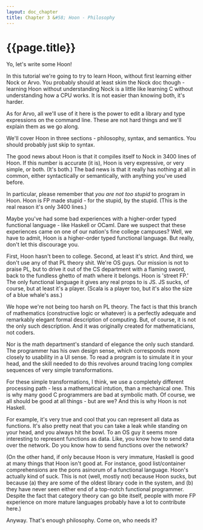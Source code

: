 ```yaml
---
layout: doc_chapter
title: Chapter 3 &#58; Hoon - Philosophy
---
```



{{page.title}}
==============================

Yo, let's write some Hoon!

In this tutorial we're going to try to learn Hoon, without first
learning either Nock or Arvo.  You probably should at least skim
the Nock doc though - learning Hoon without understanding Nock is
a little like learning C without understanding how a CPU works.
It is not easier than knowing both, it's harder.

As for Arvo, all we'll use of it here is the power to edit a
library and type expressions on the command line.  These are
not hard things and we'll explain them as we go along.

We'll cover Hoon in three sections - philosophy, syntax, and
semantics.  You should probably just skip to syntax.

The good news about Hoon is that it compiles itself to Nock in
3400 lines of Hoon.  If this number is accurate (it is), Hoon 
is very expressive, or very simple, or both.  (It's both.)  The
bad news is that it really has nothing at all in common, either
syntactically or semantically, with anything you've used before.

In particular, please remember that _you are not too stupid_ to
program in Hoon.  Hoon is FP made stupid - for the stupid, by the
stupid.  (This is the real reason it's only 3400 lines.)

Maybe you've had some bad experiences with a higher-order typed
functional language - like Haskell or OCaml.  Dare we suspect
that these experiences came on one of our nation's fine college
campuses?  Well, we have to admit, Hoon is a higher-order typed
functional language.  But really, don't let this discourage you.

First, Hoon hasn't been to college.  Second, at least it's
strict.  And third, we don't use any of that PL theory shit.
We're OS guys.  Our mission is not to praise PL, but to drive it
out of the CS department with a flaming sword, back to the
fundless ghetto of math where it belongs.  Hoon is 'street FP.'
The only functional language it gives any real props to is JS.
JS sucks, of course, but at least it's a player.  (Scala is a
player too, but it's also the size of a blue whale's ass.)

We hope we're not being too harsh on PL theory.  The fact is that
this branch of mathematics (constructive logic or whatever) is a
perfectly adequate and remarkably elegant formal description of
computing.  But, of course, it is not the only such description.
And it was originally created for mathematicians, not coders.

Nor is the math department's standard of elegance the only such
standard.  The programmer has his own design sense, which
corresponds more closely to usability in a UI sense.  To read a
program is to simulate it in your head, and the skill needed to
do this revolves around tracing long complex sequences of very
simple transformations.  

For these simple transformations, I think, we use a completely
different processing path - less a mathematical intution, than a
mechanical one.  This is why many good C programmers are bad at
symbolic math.  Of course, we all should be good at all things -
but are we?  And this is why Hoon is not Haskell.

For example, it's very true and cool that you can represent all
data as functions.  It's also pretty neat that you can take a
leak while standing on your head, and you always hit the bowl.
To an OS guy it seems more interesting to represent functions as
data.  Like, you know how to send data over the network.  Do you
know how to send functions over the network?

(On the other hand, if only because Hoon is very immature, Haskell 
is good at many things that Hoon isn't good at.  For instance,
good list/container comprehensions are the pons asinorum of a
functional language.  Hoon's actually kind of suck.  This is not 
(well, mostly not) because Hoon sucks, but because (a) they are
some of the oldest library code in the system, and (b) they have 
never seen either end of a top-notch functional programmer.
Despite the fact that category theory can go bite itself, people
with more FP experience on more mature languages probably have a
lot to contribute here.)
 
Anyway.  That's enough philosophy.  Come on, who needs it?
